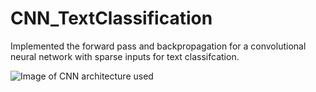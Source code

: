 # CNN_TextClassification

Implemented the forward pass and backpropagation for a convolutional neural network with sparse inputs for text classifcation.

![Image of CNN architecture used]()
